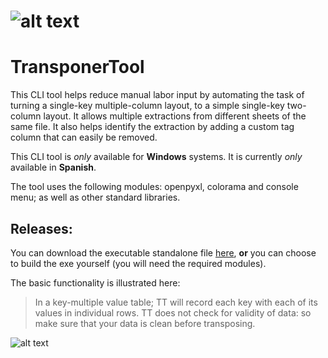 # ![alt text](https://github.com/ff-ss/TrasponerTool/blob/master/static/Webp.net-resizeimage.png "Logotype")  
# TransponerTool


This CLI tool helps reduce manual labor input by automating the task of turning a single-key multiple-column layout, to a simple single-key two-column layout. It allows multiple extractions from different sheets of the same file. It also helps identify the extraction by adding a custom tag column that can easily be removed.

This CLI tool is *only* available for **Windows** systems.
It is currently *only* available in **Spanish**.

The tool uses the following modules: openpyxl, colorama and console menu; as well as other standard libraries.

## Releases:
You can download the executable standalone file [here](https://github.com/ff-ss/TransponerTool/raw/master/TrasponerTool-2.1.4.exe), **or** you can choose to build the exe yourself (you will need the required modules).

The basic functionality is illustrated here:
> In a key-multiple value table; TT will record each key with each of its values in individual rows. TT does not check for validity of data: so make sure that your data is clean before transposing.

![alt text](https://github.com/ff-ss/TrasponerTool/blob/master/static/func.png "Multi-column to Two-column")


